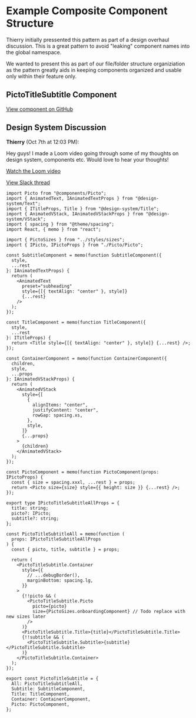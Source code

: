 # Example Composite Component Structure

Thierry initially pressented this pattern as part of a design overhaul discussion. This is a great pattern to avoid "leaking" component names into the global namespace. 

We wanted to present this as part of our file/folder structure organiziation as the pattern greatly aids in keeping components organized and usable only within their feature only.

## PictoTitleSubtitle Component

[View component on GitHub](https://github.com/ephemeraHQ/converse-app/blob/717787eddf5f7d921ec44773bf0021ca962e6d56/components/PictoTitleSubtitle.tsx)

## Design System Discussion

**Thierry** (Oct 7th at 12:03 PM):

Hey guys! I made a Loom video going through some of my thoughts on design system, components etc. Would love to hear your thoughts!

[Watch the Loom video](https://www.loom.com/share/9428b13ba2304042a084594b33bff0b9)

[View Slack thread](https://xmtp-labs.slack.com/archives/C07NSHXK693/p1728316993186399)





```tsx
import Picto from "@components/Picto";
import { AnimatedText, IAnimatedTextProps } from "@design-system/Text";
import { ITitleProps, Title } from "@design-system/Title";
import { AnimatedVStack, IAnimatedVStackProps } from "@design-system/VStack";
import { spacing } from "@theme/spacing";
import React, { memo } from "react";

import { PictoSizes } from "../styles/sizes";
import { IPicto, IPictoProps } from "./Picto/Picto";

const SubtitleComponent = memo(function SubtitleComponent({
  style,
  ...rest
}: IAnimatedTextProps) {
  return (
    <AnimatedText
      preset="subheading"
      style={[{ textAlign: "center" }, style]}
      {...rest}
    />
  );
});

const TitleComponent = memo(function TitleComponent({
  style,
  ...rest
}: ITitleProps) {
  return <Title style={[{ textAlign: "center" }, style]} {...rest} />;
});

const ContainerComponent = memo(function ContainerComponent({
  children,
  style,
  ...props
}: IAnimatedVStackProps) {
  return (
    <AnimatedVStack
      style={[
        {
          alignItems: "center",
          justifyContent: "center",
          rowGap: spacing.xs,
        },
        style,
      ]}
      {...props}
    >
      {children}
    </AnimatedVStack>
  );
});

const PictoComponent = memo(function PictoComponent(props: IPictoProps) {
  const { size = spacing.xxxl, ...rest } = props;
  return <Picto size={size} style={{ height: size }} {...rest} />;
});

export type IPictoTitleSubtitleAllProps = {
  title: string;
  picto?: IPicto;
  subtitle?: string;
};

const PictoTitleSubtitleAll = memo(function (
  props: IPictoTitleSubtitleAllProps
) {
  const { picto, title, subtitle } = props;

  return (
    <PictoTitleSubtitle.Container
      style={{
        // ...debugBorder(),
        marginBottom: spacing.lg,
      }}
    >
      {!!picto && (
        <PictoTitleSubtitle.Picto
          picto={picto}
          size={PictoSizes.onboardingComponent} // Todo replace with new sizes later
        />
      )}
      <PictoTitleSubtitle.Title>{title}</PictoTitleSubtitle.Title>
      {!!subtitle && (
        <PictoTitleSubtitle.Subtitle>{subtitle}</PictoTitleSubtitle.Subtitle>
      )}
    </PictoTitleSubtitle.Container>
  );
});

export const PictoTitleSubtitle = {
  All: PictoTitleSubtitleAll,
  Subtitle: SubtitleComponent,
  Title: TitleComponent,
  Container: ContainerComponent,
  Picto: PictoComponent,
};
```
